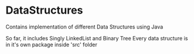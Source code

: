 # DataStructures
Contains implementation of different Data Structures using Java

So far, it includes Singly LinkedList and Binary Tree
Every data structure is in it's own package inside 'src' folder
